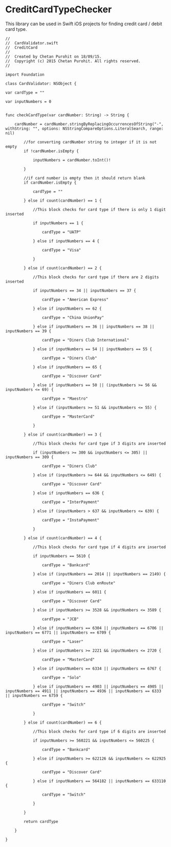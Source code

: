 # CreditCardTypeChecker
This library can be used in Swift iOS projects for finding credit card / debit card type.


    //
    //  CardValidator.swift
    //  CreditCard 
    //
    //  Created by Chetan Purohit on 18/09/15.
    //  Copyright (c) 2015 Chetan Purohit. All rights reserved.
    //

    import Foundation

    class CardValidator: NSObject {

    var cardType = ""
    
    var inputNumbers = 0
    
    
    func checkCardType(var cardNumber: String) -> String {
        
        cardNumber = cardNumber.stringByReplacingOccurrencesOfString("-", withString: "", options: NSStringCompareOptions.LiteralSearch, range: nil)
        
            //for converting cardNumber string to integer if it is not empty
            if !cardNumber.isEmpty {
                
                inputNumbers = cardNumber.toInt()!
                
            }
            
            //if card number is empty then it should return blank
            if cardNumber.isEmpty {
                
                cardType = ""
                
            } else if count(cardNumber) == 1 {
                
                //This block checks for card type if there is only 1 digit inserted
                
                if inputNumbers == 1 {
                    
                    cardType = "UATP"
                    
                } else if inputNumbers == 4 {
                    
                    cardType = "Visa"
                    
                }
                
            } else if count(cardNumber) == 2 {
                
                //This block checks for card type if there are 2 digits inserted
                
                if inputNumbers == 34 || inputNumbers == 37 {
                    
                    cardType = "American Express"
                    
                } else if inputNumbers == 62 {
                    
                    cardType = "China UnionPay"
                    
                } else if inputNumbers == 36 || inputNumbers == 38 || inputNumbers == 39 {
                    
                    cardType = "Diners Club International"
                    
                } else if inputNumbers == 54 || inputNumbers == 55 {
                    
                    cardType = "Diners Club"
                    
                } else if inputNumbers == 65 {
                    
                    cardType = "Discover Card"
                    
                } else if inputNumbers == 50 || (inputNumbers >= 56 && inputNumbers <= 69) {
                    
                    cardType = "Maestro"
                    
                } else if (inputNumbers >= 51 && inputNumbers <= 55) {
                    
                    cardType = "MasterCard"
                    
                }
                
            } else if count(cardNumber) == 3 {
                
                //This block checks for card type if 3 digits are inserted
                
                if (inputNumbers >= 300 && inputNumbers <= 305) || inputNumbers == 309 {
                    
                    cardType = "Diners Club"
                    
                } else if (inputNumbers >= 644 && inputNumbers <= 649) {
                    
                    cardType = "Discover Card"
                    
                } else if inputNumbers == 636 {
                    
                    cardType = "InterPayment"
                    
                } else if (inputNumbers > 637 && inputNumbers <= 639) {
                    
                    cardType = "InstaPayment"
                    
                }
                
            } else if count(cardNumber) == 4 {
                
                //This block checks for card type if 4 digits are inserted
                
                if inputNumbers == 5610 {
                    
                    cardType = "Bankcard"
                    
                } else if (inputNumbers == 2014 || inputNumbers == 2149) {
                    
                    cardType = "Diners Club enRoute"
                    
                } else if inputNumbers == 6011 {
                    
                    cardType = "Discover Card"
                    
                } else if inputNumbers >= 3528 && inputNumbers <= 3589 {
                    
                    cardType = "JCB"
                    
                } else if inputNumbers == 6304 || inputNumbers == 6706 || inputNumbers == 6771 || inputNumbers == 6709 {
                    
                    cardType = "Laser"
                    
                } else if inputNumbers >= 2221 && inputNumbers <= 2720 {
                    
                    cardType = "MasterCard"
                    
                } else if inputNumbers == 6334 || inputNumbers == 6767 {
                    
                    cardType = "Solo"
                    
                } else if inputNumbers == 4903 || inputNumbers == 4905 || inputNumbers == 4911 || inputNumbers == 4936 || inputNumbers == 6333 || inputNumbers == 6759 {
                    
                    cardType = "Switch"
                    
                }
                
            } else if count(cardNumber) == 6 {
                
                //This block checks for card type if 6 digits are inserted
                
                if inputNumbers >= 560221 && inputNumbers <= 560225 {
                    
                    cardType = "Bankcard"
                    
                } else if inputNumbers >= 622126 && inputNumbers <= 622925 {
                    
                    cardType = "Discover Card"
                    
                } else if inputNumbers == 564182 || inputNumbers == 633110 {
                    
                    cardType = "Switch"
                        
                }
                
            }
            
            return cardType
            
        }
    
    }
